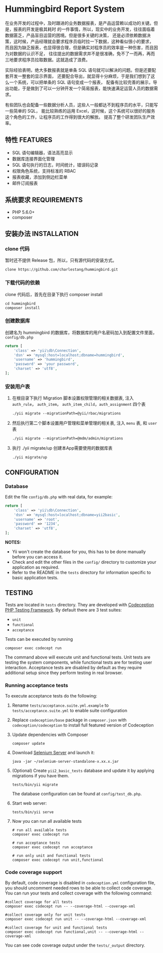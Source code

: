 Hummingbird Report System
============================

在业务开发的过程中，及时跟进的业务数据报表，是产品运营赖以成功的关键。但是，报表的开发是极其耗时
的一件事情，所以，现实中的业务开发，往往面临着数据匮乏，产品盲目运营的困境。但是很多关键的决策，
还是必须依赖数据决策，这时候，产品经理就会要求程序员临时拉一下数据，这种看似很小的要求，
而且因为缺乏报表，也显得很合理，但是确实对程序员的效率是一种伤害，而且因为对数据的认识不足，
往往提出的数据需求并不是很准确，免不了一而再，再而三地要求程序员拉取数据。这就造成了浪费。

实际经验表明，绝大多数报表就是单条 SQL 语句就可以解决的问题。但是还要配套开发一整套的显示界面，
还要配合导出，就显得十分麻烦，于是我们想到了这么一个系统，可以把单条的 SQL 语句变成一个报表，
配备有比较完善的展示，导出功能，于是做到了可以一分钟开发一个简易报表，能快速满足运营人员的数据需求。

有些团队也会配备一些数据分析人员，这些人一般都达不到程序员的水平，只能写一些简单的 SQL，
能比较熟练的运用 Excel，这时候，这个系统可以很好的服务这个角色的工作，让程序员的工作得到很大的解放。
提高了整个研发团队生产效率。

特性 FEATURES
-------------------

- SQL 语句编辑器，语法高亮显示
- 数据库连接界面化管理
- SQL 语句执行的日志，时间统计，错误码记录
- 权限角色系统，支持标准的 RBAC
- 报表收藏，添加到侧边栏菜单
- 邮件订阅报表

系统要求 REQUIREMENTS
------------
- PHP 5.6.0+
- composer

安装办法 INSTALLATION
------------
### clone 代码

暂时还不提供 Release 包，所以，只有源代码的安装方式。

~~~
clone https://github.com/charlestang/hummingbird.git
~~~

### 下载代码的依赖

clone 代码后，首先在目录下执行 composer install

~~~
cd hummingbird
composer install
~~~

### 创建数据库

创建名为 hummingbird 的数据库，将数据库的用户名密码加入到配置文件里面，`config/db.php`

```php
return [
    'class' => 'yii\db\Connection',
    'dsn' => 'mysql:host=localhost;dbname=hummingbird',
    'username' => 'hummingbird',
    'password' => 'your password',
    'charset' => 'utf8',
];
```

### 安装用户表

1. 在根目录下执行 Migration 脚本设置权限管理的相关数据表, 注入 `auth_rule`， `auth_item`，
`auth_item_child`，`auth_assignment` 四个表

    ~~~
    ./yii migrate --migrationPath=@yii/rbac/migrations
    ~~~

2. 然后执行第二个脚本设置用户管理和菜单管理的相关表, 注入 `menu` 表, 和 `user` 表

    ~~~
    ./yii migrate --migrationPath=@mdm/admin/migrations
    ~~~

3. 执行 ./yii migrate/up 创建本App需要使用的数据库表

    ~~~
    ./yii migrate/up
    ~~~

CONFIGURATION
-------------

### Database

Edit the file `config/db.php` with real data, for example:

```php
return [
    'class' => 'yii\db\Connection',
    'dsn' => 'mysql:host=localhost;dbname=yii2basic',
    'username' => 'root',
    'password' => '1234',
    'charset' => 'utf8',
];
```

**NOTES:**
- Yii won't create the database for you, this has to be done manually before you can access it.
- Check and edit the other files in the `config/` directory to customize your application as required.
- Refer to the README in the `tests` directory for information specific to basic application tests.



TESTING
-------

Tests are located in `tests` directory. They are developed with [Codeception PHP Testing Framework](http://codeception.com/).
By default there are 3 test suites:

- `unit`
- `functional`
- `acceptance`

Tests can be executed by running

```
composer exec codecept run
```

The command above will execute unit and functional tests. Unit tests are testing the system components, while functional
tests are for testing user interaction. Acceptance tests are disabled by default as they require additional setup since
they perform testing in real browser.


### Running  acceptance tests

To execute acceptance tests do the following:  

1. Rename `tests/acceptance.suite.yml.example` to `tests/acceptance.suite.yml` to enable suite configuration

2. Replace `codeception/base` package in `composer.json` with `codeception/codeception` to install full featured
   version of Codeception

3. Update dependencies with Composer

    ```
    composer update  
    ```

4. Download [Selenium Server](http://www.seleniumhq.org/download/) and launch it:

    ```
    java -jar ~/selenium-server-standalone-x.xx.x.jar
    ```

5. (Optional) Create `yii2_basic_tests` database and update it by applying migrations if you have them.

   ```
   tests/bin/yii migrate
   ```

   The database configuration can be found at `config/test_db.php`.


6. Start web server:

    ```
    tests/bin/yii serve
    ```

7. Now you can run all available tests

   ```
   # run all available tests
   composer exec codecept run

   # run acceptance tests
   composer exec codecept run acceptance

   # run only unit and functional tests
   composer exec codecept run unit,functional
   ```

### Code coverage support

By default, code coverage is disabled in `codeception.yml` configuration file, you should uncomment needed rows to be able
to collect code coverage. You can run your tests and collect coverage with the following command:

```
#collect coverage for all tests
composer exec codecept run -- --coverage-html --coverage-xml

#collect coverage only for unit tests
composer exec codecept run unit -- --coverage-html --coverage-xml

#collect coverage for unit and functional tests
composer exec codecept run functional,unit -- --coverage-html --coverage-xml
```

You can see code coverage output under the `tests/_output` directory.
